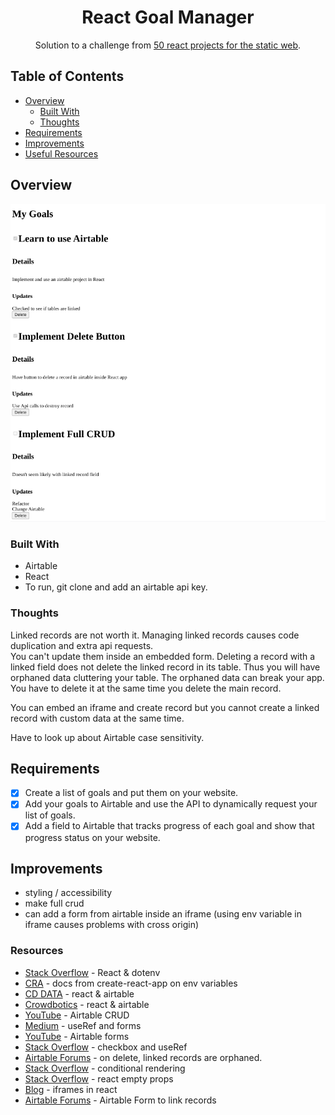 <h1 align="center">React Goal Manager</h1>

<div align="center">
   Solution to a challenge from <a href="https://50reactprojects.com/" target="_blank">50 react projects for the static web</a>.
</div>

## Table of Contents

- [Overview](#overview)
  - [Built With](#built-with)
  - [Thoughts](#thoughts)
- [Requirements](#requirements)
- [Improvements](#improvements)
- [Useful Resources](#useful-resources)

## Overview

![](react-goal-manager.png)

### Built With

- Airtable
- React
- To run, git clone and add an airtable api key.  

### Thoughts

Linked records are not worth it. Managing linked records causes code duplication and extra api requests.  
You can't update them inside an embedded form.  Deleting a record with a linked field does not delete the linked record in its table.  Thus you will have orphaned data cluttering your table.  The orphaned data can break your app.  You have to delete it at the same time you delete the main record.

You can embed an iframe and create record but you cannot create a linked record with custom data at the same time.

Have to look up about Airtable case sensitivity.

## Requirements

- [x] Create a list of goals and put them on your website.
- [x] Add your goals to Airtable and use the API to dynamically request your list of goals.
- [x] Add a field to Airtable that tracks progress of each goal and show that progress status on your website.

## Improvements

- styling / accessibility
- make full crud 
- can add a form from airtable inside an iframe (using env variable in iframe causes problems with cross origin)

### Resources

- [Stack Overflow](https://stackoverflow.com/questions/42182577/is-it-possible-to-use-dotenv-in-a-react-project) - React & dotenv
- [CRA](https://create-react-app.dev/docs/adding-custom-environment-variables/) - docs from create-react-app on env variables
- [CD DATA](https://www.cdata.com/kb/tech/airtable-connect-react.rst) - react & airtable
- [Crowdbotics](https://www.crowdbotics.com/blog/use-airtable-cloud-based-database-for-react-app) - react & airtable
- [YouTube](https://www.youtube.com/watch?v=PJz1QlpRJeQ) - Airtable CRUD
- [Medium](https://medium.com/technofunnel/react-uncontrolled-elements-with-useref-hooks-9c5873476c6f) - useRef and forms
- [YouTube](https://www.youtube.com/watch?v=0gRq39R_qsQ) - Airtable forms
- [Stack Overflow](https://stackoverflow.com/questions/36833192/get-the-value-of-checkbox-using-ref-in-react) - checkbox and useRef
- [Airtable Forums](https://community.airtable.com/t/how-can-i-delete-rows-in-linked-tables/31278) - on delete, linked records are orphaned.
- [Stack Overflow](https://stackoverflow.com/questions/49339340/conditional-rendering-if-a-prop-contains-a-blank-array) - conditional rendering
- [Stack Overflow](https://stackoverflow.com/questions/51897178/react-handle-empty-props/51897454) - react empty props
- [Blog](https://blog.bitsrc.io/best-practices-in-using-iframes-with-react-6193feaa1e08) - iframes in react
- [Airtable Forums](https://community.airtable.com/t/using-forms-to-link-records/28934/3) - Airtable Form to link records
